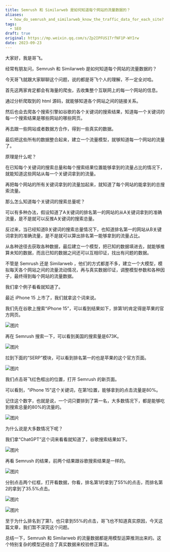 ```yaml
---
title: Semrush 和 Similarweb 是如何知道每个网站的流量数据的？
aliases:
  - how_do_semrush_and_similarweb_know_the_traffic_data_for_each_site?
tags:
  - SEO
draft: true
original: https://mp.weixin.qq.com/s/Zp2IPFUS1TrfNF1P-WYIrw
date: 2023-09-23
---
```

大家好，我是哥飞。  

经常有朋友问，Semrush 和 Similarweb 是如何知道每个网站的流量数据的？

今天哥飞就跟大家聊聊这个问题，说的都是哥飞个人的理解，不一定全对哈。

首先这两家肯定都会有海量的爬虫，去收集整个互联网上的每一个网站的信息。  

通过分析爬取到的 html 源码，就能够知道各个网站之间的链接关系。  

然后也会去爬各个搜索引擎如谷歌的各个关键词的搜索结果，知道每一个关键词的每一个搜索结果是哪些网站的哪些网页。  

再去跟一些网站或者数据方合作，得到一些真实的数据。  

最后把这些所有的数据整合起来，建立一个流量模型，就够知道每一个网站的流量了。  

原理是什么呢？

在已知每个关键词的搜索总量和每个搜索结果位置能够拿到的流量占比的情况下，就能知道这些网站从每一个关键词拿到的流量。

再把每个网站的所有关键词拿到的流量加起来，就知道了每个网站的能拿到的总搜索流量。

那么怎么知道每个关键词的搜索总量呢？  

可以有多种办法，假设知道了A关键词的排名第一的网站的从A关键词拿到的准确流量，是不是就可以反推A关键词的搜索总量。  

反过来，当已经知道B关键词的搜索总量情况下，也知道排名第一的网站从B关键词拿到的准确流量，是不是就可以算出排名第一能够拿到的流量占比。  

从各种途径去获取各种数据，最后建立一个模型，把已知的数据填进去，就能够推算未知的数据，而且已知的数据之间还可以互相印证，找出有问题的数据。  

不管是 Semrush 还是 Similarweb ，他们的方式都差不多，建立一个大模型，模拟每天各个网站之间的流量流动情况，再与真实数据印证，调整模型参数和各种因子，最终得到每个网站的流量数据。

我们拿个例子看看就知道了。  

最近 iPhone 15 上市了，我们就拿这个词来说。

我们先在谷歌上搜索“iPhone 15”，可以看到结果如下，排第1的肯定得是苹果的官方网页。

![图片](https://mmbiz.qpic.cn/sz_mmbiz_png/LBrX00GQeicuAVVlkmCeGjeOj4FWlhrBJuNvaWbC8vAA5aBMicq0F0wZ721jB6gFfBNUWzibNSJJKlGMd6ERibV5fg/640?wx_fmt=png&tp=webp&wxfrom=5&wx_lazy=1&wx_co=1)

再在 Semrush 搜索一下，可以看到美国的搜索量是673K。

![图片](https://mmbiz.qpic.cn/sz_mmbiz_png/LBrX00GQeicuAVVlkmCeGjeOj4FWlhrBJNsPbsiccTcenicYca4icOjGv3zVUwpxicXjNxXR2AIribicicufkMcaLf10HQ/640?wx_fmt=png&tp=webp&wxfrom=5&wx_lazy=1&wx_co=1)

拉到下面的“SERP”模块，可以看到排名第一的也是苹果的这个官方页面。  

![图片](https://mmbiz.qpic.cn/sz_mmbiz_png/LBrX00GQeicuAVVlkmCeGjeOj4FWlhrBJUy4KncAqnXfDCV0cMKC8r1G2cQ8NYhKkhfYdH5WyqdpGb9dlHBwTCQ/640?wx_fmt=png&tp=webp&wxfrom=5&wx_lazy=1&wx_co=1)

我们点击哥飞红色框出的位置，打开 Semrush 的新页面。  

可以看到，“iPhone 15”这个关键词，在第1位置，能够拿到的点击流量是80%。

记住这个数字，也就是说，一个词只要排到了第一名，大多数情况下，都是能够吃到搜索总量的80%的流量的。  

![图片](https://mmbiz.qpic.cn/sz_mmbiz_png/LBrX00GQeicuAVVlkmCeGjeOj4FWlhrBJqE94eAwln8ibZFQzJCpP73tcibbOgDN0Xs0ms1ESQaolBsA4yyV7y43Q/640?wx_fmt=png&tp=webp&wxfrom=5&wx_lazy=1&wx_co=1)

为什么说是大多数情况下呢？

我们拿“ChatGPT”这个词来看看就知道了，谷歌搜索结果如下。

![图片](https://mmbiz.qpic.cn/sz_mmbiz_png/LBrX00GQeicuAVVlkmCeGjeOj4FWlhrBJVMsU3aWNwNupz1F8Rlax45V1tdGymAG00nYLT17TMUmHlkHUKnkmBw/640?wx_fmt=png&tp=webp&wxfrom=5&wx_lazy=1&wx_co=1)

再看 Semrush 的结果，前两个结果跟谷歌搜索结果是一样的。  

![图片](https://mmbiz.qpic.cn/sz_mmbiz_png/LBrX00GQeicuAVVlkmCeGjeOj4FWlhrBJT7GGUia6XGWBsm7oAoRriboXdfBe8mTSlat0THyFw6T2Vd317wia9xnlw/640?wx_fmt=png&tp=webp&wxfrom=5&wx_lazy=1&wx_co=1)

分别点击两个红框，打开看数据，你看，排名第1的拿到了55%的点击，而排名第2的拿到了35.5%点击。  

![图片](https://mmbiz.qpic.cn/sz_mmbiz_png/LBrX00GQeicuAVVlkmCeGjeOj4FWlhrBJ19RhiaKoia9niaLVibia7CE7I4GkSt4OcTR0uREgShgrfDn8FmheWa5qLhw/640?wx_fmt=png&tp=webp&wxfrom=5&wx_lazy=1&wx_co=1)

![图片](https://mmbiz.qpic.cn/sz_mmbiz_png/LBrX00GQeicuAVVlkmCeGjeOj4FWlhrBJ9CXyYiasRZjYsVxbrLgmCCfczCuHpASicZpOQ8ibZkbCicdaiac16cljStA/640?wx_fmt=png&tp=webp&wxfrom=5&wx_lazy=1&wx_co=1)

至于为什么排名到了第1，也只拿到55%的点击，哥飞也不知道真实原因，今天这篇文章，我们暂不深究这个问题。

总结一下，Semrush 和 Similarweb 的流量数据都是用模型运算推测出来的。这个特别复杂的模型还结合了真实数据来校验修正算法。

